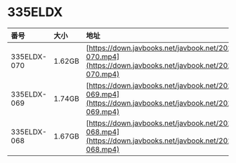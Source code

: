 # 335ELDX

| 番号 | 大小 | 地址 |
| :--- | :--- | :--- |
| 335ELDX-070 | 1.62GB | [https://down.javbooks.net/javbook.net/2020/06/28/335ELDX-070.mp4](https://down.javbooks.net/javbook.net/2020/06/28/335ELDX-070.mp4) |
| 335ELDX-069 | 1.74GB | [https://down.javbooks.net/javbook.net/2020/06/28/335ELDX-069.mp4](https://down.javbooks.net/javbook.net/2020/06/28/335ELDX-069.mp4) |
| 335ELDX-068 | 1.67GB | [https://down.javbooks.net/javbook.net/2020/06/28/335ELDX-068.mp4](https://down.javbooks.net/javbook.net/2020/06/28/335ELDX-068.mp4) |



